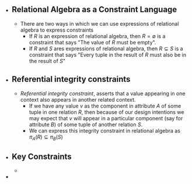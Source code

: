 - ## Relational Algebra as a Constraint Language
	- There are two ways in which we can use  expressions of relational algebra to express constraints
		- If $R$ is an expression of relational algebra, then $R = \emptyset$ is a constraint that says "The value of $R$ must be empty".
		- If $R$ and $S$ ares expressions of relational algebra, then $R \subseteq S$ is a constraint that says "Every tuple in the result of $R$ must also be in the result of $S$"
- ## Referential integrity constraints
	- _Referential integrity constraint_, asserts that a value appearing in one context also appears in another related context.
		- If we have any value $v$ as the component in attribute $A$ of some tuple in one relation $R$, then because of our design intentions we may expect that $v$ will appear in a particular component (say for attribute $B$) of some tuple of another relation $S$.
		- We can express this integrity constraint in relational algebra as $\pi_A(R) \subseteq \pi_B(S)$
- ## Key Constraints
	-
-